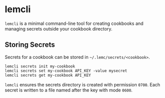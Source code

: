 # lemcli

`lemcli` is a minimal command-line tool for creating cookbooks and managing secrets outside your cookbook directory.

## Storing Secrets

Secrets for a cookbook can be stored in `~/.lemc/secrets/<cookbook>`.

```
lemcli secrets init my-cookbook
lemcli secrets set my-cookbook API_KEY -value mysecret
lemcli secrets get my-cookbook API_KEY
```

`lemcli` ensures the secrets directory is created with permission `0700`. Each secret is written to a file named after the key with mode `0600`.
